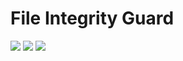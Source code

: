 # File Integrity Guard

![](https://img.shields.io/github/checks-status/jryantz/file-integrity-guard/main)
[![](https://img.shields.io/github/repo-size/jryantz/file-integrity-guard)](/)
[![](https://img.shields.io/github/license/jryantz/file-integrity-guard)](/LICENSE)
